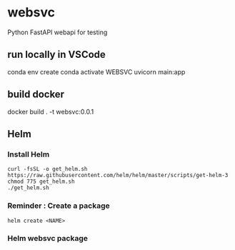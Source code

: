 # websvc
Python FastAPI webapi for testing

## run locally in VSCode
conda env create
conda activate WEBSVC 
uvicorn main:app

## build docker
docker build . -t websvc:0.0.1

## Helm

### Install Helm
````
curl -fsSL -o get_helm.sh https://raw.githubusercontent.com/helm/helm/master/scripts/get-helm-3
chmod 775 get_helm.sh
./get_helm.sh
````

### Reminder : Create a package
````
helm create <NAME>
````

### Helm websvc package

